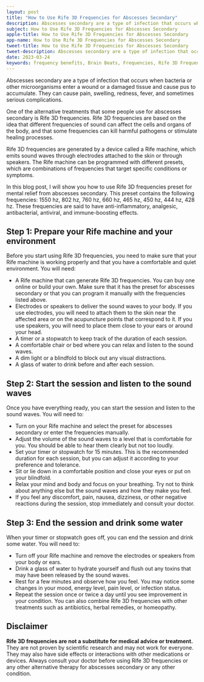 ```yaml
---
layout: post
title: "How to Use Rife 3D Frequencies for Abscesses Secondary"
description: Abscesses secondary are a type of infection that occurs when bacteria or other microorganisms enter a wound or a damaged tissue and cause pus to accumulate. They can cause pain, swelling, redness, fever, and sometimes serious complications. 
subject: How to Use Rife 3D Frequencies for Abscesses Secondary
apple-title: How to Use Rife 3D Frequencies for Abscesses Secondary
app-name: How to Use Rife 3D Frequencies for Abscesses Secondary
tweet-title: How to Use Rife 3D Frequencies for Abscesses Secondary
tweet-description: Abscesses secondary are a type of infection that occurs when bacteria or other microorganisms enter a wound or a damaged tissue and cause pus to accumulate. They can cause pain, swelling, redness, fever, and sometimes serious complications. 
date: 2023-03-24
keywords: frequency benefits, Brain Beats, Frequencies, Rife 3D Frequencies for Abscesses Secondary, Brain wave entrainment, sound therapy
---
```


Abscesses secondary are a type of infection that occurs when bacteria or other microorganisms enter a wound or a damaged tissue and cause pus to accumulate. They can cause pain, swelling, redness, fever, and sometimes serious complications. 

One of the alternative treatments that some people use for abscesses secondary is Rife 3D frequencies. Rife 3D frequencies are based on the idea that different frequencies of sound can affect the cells and organs of the body, and that some frequencies can kill harmful pathogens or stimulate healing processes. 

Rife 3D frequencies are generated by a device called a Rife machine, which emits sound waves through electrodes attached to the skin or through speakers. The Rife machine can be programmed with different presets, which are combinations of frequencies that target specific conditions or symptoms. 

In this blog post, I will show you how to use Rife 3D frequencies preset for mental relief from abscesses secondary. This preset contains the following frequencies: 1550 hz, 802 hz, 760 hz, 660 hz, 465 hz, 450 hz, 444 hz, 428 hz. These frequencies are said to have anti-inflammatory, analgesic, antibacterial, antiviral, and immune-boosting effects.

## Step 1: Prepare your Rife machine and your environment

Before you start using Rife 3D frequencies, you need to make sure that your Rife machine is working properly and that you have a comfortable and quiet environment. You will need:

- A Rife machine that can generate Rife 3D frequencies. You can buy one online or build your own. Make sure that it has the preset for abscesses secondary or that you can program it manually with the frequencies listed above.
- Electrodes or speakers to deliver the sound waves to your body. If you use electrodes, you will need to attach them to the skin near the affected area or on the acupuncture points that correspond to it. If you use speakers, you will need to place them close to your ears or around your head.
- A timer or a stopwatch to keep track of the duration of each session.
- A comfortable chair or bed where you can relax and listen to the sound waves.
- A dim light or a blindfold to block out any visual distractions.
- A glass of water to drink before and after each session.

## Step 2: Start the session and listen to the sound waves

Once you have everything ready, you can start the session and listen to the sound waves. You will need to:

- Turn on your Rife machine and select the preset for abscesses secondary or enter the frequencies manually.
- Adjust the volume of the sound waves to a level that is comfortable for you. You should be able to hear them clearly but not too loudly.
- Set your timer or stopwatch for 15 minutes. This is the recommended duration for each session, but you can adjust it according to your preference and tolerance.
- Sit or lie down in a comfortable position and close your eyes or put on your blindfold.
- Relax your mind and body and focus on your breathing. Try not to think about anything else but the sound waves and how they make you feel.
- If you feel any discomfort, pain, nausea, dizziness, or other negative reactions during the session, stop immediately and consult your doctor.

## Step 3: End the session and drink some water

When your timer or stopwatch goes off, you can end the session and drink some water. You will need to:

- Turn off your Rife machine and remove the electrodes or speakers from your body or ears.
- Drink a glass of water to hydrate yourself and flush out any toxins that may have been released by the sound waves.
- Rest for a few minutes and observe how you feel. You may notice some changes in your mood, energy level, pain level, or infection status.
- Repeat the session once or twice a day until you see improvement in your condition. You can also combine Rife 3D frequencies with other treatments such as antibiotics, herbal remedies, or homeopathy.

## Disclaimer

**Rife 3D frequencies are not a substitute for medical advice or treatment.** They are not proven by scientific research and may not work for everyone. They may also have side effects or interactions with other medications or devices. Always consult your doctor before using Rife 3D frequencies or any other alternative therapy for abscesses secondary or any other condition.